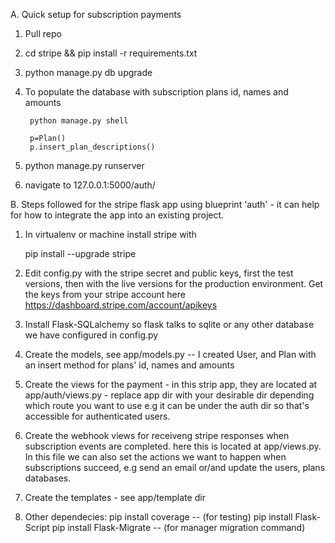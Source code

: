 A. Quick setup for subscription payments

1. Pull repo

2. cd stripe && pip install -r requirements.txt

3. python manage.py db upgrade

4. To populate the database with subscription plans id, names and amounts
   
		python manage.py shell

   		p=Plan()
   		p.insert_plan_descriptions()  

6. python manage.py runserver

7. navigate to 127.0.0.1:5000/auth/


B. Steps followed for the stripe flask app using blueprint 'auth' - it can help for how to integrate the app into an existing project.

1. In virtualenv or machine install stripe with

	pip install --upgrade stripe

2. Edit config.py with the stripe secret and public keys, first the test versions, then with the live versions for the production environment. Get the keys from your stripe account here
	https://dashboard.stripe.com/account/apikeys

3. Install Flask-SQLalchemy so flask talks to sqlite or any other database we have configured in config.py

4. Create the models, see app/models.py -- I created User, and Plan with an insert method for plans' id, names and amounts 

5. Create the views for the payment - in this strip app, they are located at app/auth/views.py - replace app dir with your desirable dir depending which route you want to use e.g it can be under the auth dir so that's accessible for authenticated users.

6. Create the webhook views for receiveng stripe responses when subscription events are completed. here this is located at app/views.py. In this file we can also set the actions we want to happen when subscriptions succeed, e.g send an email or/and update the users, plans databases.

7. Create the templates - see app/template dir

8. Other dependecies:
  pip install coverage -- (for testing)
  pip install Flask-Script
  pip install Flask-Migrate -- (for manager migration command)
